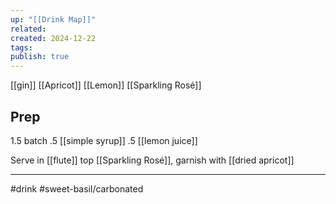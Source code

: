 ```yaml
---
up: "[[Drink Map]]"
related: 
created: 2024-12-22
tags:
publish: true
---
```

[[gin]]
[[Apricot]]
[[Lemon]]
[[Sparkling Rosé]]

## Prep
1.5 batch
.5 [[simple syrup]]
.5 [[lemon juice]]

Serve in [[flute]] top [[Sparkling Rosé]], garnish with [[dried apricot]]

---
#drink 
#sweet-basil/carbonated 
